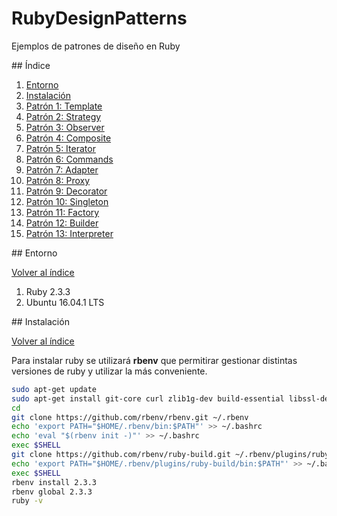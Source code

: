 # RubyDesignPatterns
Ejemplos de patrones de diseño en Ruby

<div id='index'/>
## Índice

1. [Entorno](#seccion01)
2. [Instalación](#seccion02)
3. [Patrón 1: Template](https://github.com/Elolawyn/RubyDesignPatterns/tree/master/Template)
4. [Patrón 2: Strategy](https://github.com/Elolawyn/RubyDesignPatterns/tree/master/Strategy)
5. [Patrón 3: Observer](https://github.com/Elolawyn/RubyDesignPatterns/tree/master/Observer)
6. [Patrón 4: Composite](https://github.com/Elolawyn/RubyDesignPatterns/tree/master/Composite)
7. [Patrón 5: Iterator](https://github.com/Elolawyn/RubyDesignPatterns/tree/master/Iterator)
8. [Patrón 6: Commands](https://github.com/Elolawyn/RubyDesignPatterns/tree/master/Commands)
9. [Patrón 7: Adapter](https://github.com/Elolawyn/RubyDesignPatterns/tree/master/Adapter)
10. [Patrón 8: Proxy](https://github.com/Elolawyn/RubyDesignPatterns/tree/master/Proxy)
11. [Patrón 9: Decorator](https://github.com/Elolawyn/RubyDesignPatterns/tree/master/Decorator)
12. [Patrón 10: Singleton](https://github.com/Elolawyn/RubyDesignPatterns/tree/master/Singleton)
13. [Patrón 11: Factory](https://github.com/Elolawyn/RubyDesignPatterns/tree/master/Factory)
14. [Patrón 12: Builder](https://github.com/Elolawyn/RubyDesignPatterns/tree/master/Builder)
15. [Patrón 13: Interpreter](https://github.com/Elolawyn/RubyDesignPatterns/tree/master/Interpreter)

<div id='seccion01'/>
## Entorno

[Volver al índice](#index)

1. Ruby 2.3.3
2. Ubuntu 16.04.1 LTS

<div id='seccion02'/>
## Instalación

[Volver al índice](#index)

Para instalar ruby se utilizará **rbenv** que permitirar gestionar distintas versiones de ruby y utilizar la más conveniente.

```bash
sudo apt-get update
sudo apt-get install git-core curl zlib1g-dev build-essential libssl-dev libreadline-dev libyaml-dev libsqlite3-dev sqlite3 libxml2-dev libxslt1-dev libcurl4-openssl-dev python-software-properties libffi-dev
cd
git clone https://github.com/rbenv/rbenv.git ~/.rbenv
echo 'export PATH="$HOME/.rbenv/bin:$PATH"' >> ~/.bashrc
echo 'eval "$(rbenv init -)"' >> ~/.bashrc
exec $SHELL
git clone https://github.com/rbenv/ruby-build.git ~/.rbenv/plugins/ruby-build
echo 'export PATH="$HOME/.rbenv/plugins/ruby-build/bin:$PATH"' >> ~/.bashrc
exec $SHELL
rbenv install 2.3.3
rbenv global 2.3.3
ruby -v
```
